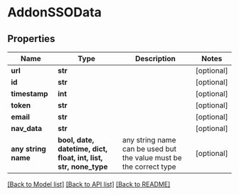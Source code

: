 # AddonSSOData


## Properties
Name | Type | Description | Notes
------------ | ------------- | ------------- | -------------
**url** | **str** |  | [optional] 
**id** | **str** |  | [optional] 
**timestamp** | **int** |  | [optional] 
**token** | **str** |  | [optional] 
**email** | **str** |  | [optional] 
**nav_data** | **str** |  | [optional] 
**any string name** | **bool, date, datetime, dict, float, int, list, str, none_type** | any string name can be used but the value must be the correct type | [optional]

[[Back to Model list]](../README.md#documentation-for-models) [[Back to API list]](../README.md#documentation-for-api-endpoints) [[Back to README]](../README.md)


